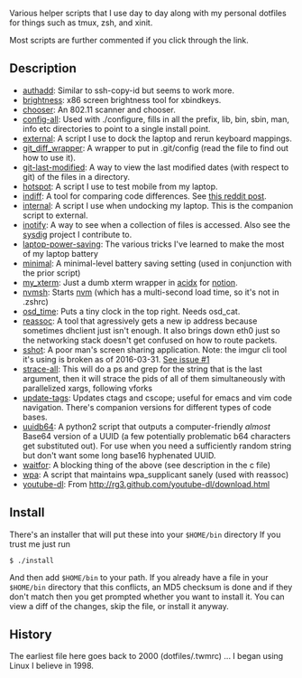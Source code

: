 Various helper scripts that I use day to day along with my personal dotfiles for things such as tmux, zsh, and xinit. 

Most scripts are further commented if you click through the link. 

## Description

 * <a href='https://github.com/kristopolous/tools/blob/master/bin/authadd'>authadd</a>: Similar to ssh-copy-id but seems to work more.
 * <a href='https://github.com/kristopolous/tools/blob/master/bin/brightness'>brightness</a>: x86 screen brightness tool for xbindkeys.
 * <a href="https://github.com/kristopolous/tools/blob/master/bin/chooser">chooser</a>: An 802.11 scanner and chooser.
 * <a href="https://github.com/kristopolous/tools/blob/master/bin/config-all">config-all</a>: Used with ./configure, fills in all the prefix, lib, bin, sbin, man, info etc directories to point to a single install point.
 * <a href="https://github.com/kristopolous/tools/blob/master/bin/external">external</a>: A script I use to dock the laptop and rerun keyboard mappings.
 * <a href="https://github.com/kristopolous/tools/blob/master/bin/git_diff_wrapper">git_diff_wrapper</a>: A wrapper to put in .git/config (read the file to find out how to use it).
 * <a href="https://github.com/kristopolous/tools/blob/master/bin/git-last-modified">git-last-modified</a>: A way to view the last modified dates (with respect to git) of the files in a directory.
 * <a href="https://github.com/kristopolous/tools/blob/master/bin/hotspot">hotspot</a>: A script I use to test mobile from my laptop.
 * <a href="https://github.com/kristopolous/tools/blob/master/bin/indiff">indiff</a>: A tool for comparing code differences. See [this reddit post](https://www.reddit.com/r/vim/comments/1tapo8/indiff_inline_visual_diff_comparisons/).
 * [internal](https://github.com/kristopolous/tools/blob/master/bin/internal): A script I use when undocking my laptop. This is the companion script to external.
 * [inotify](https://github.com/kristopolous/tools/blob/master/src/inotify.c): A way to see when a collection of files is accessed. Also see the [sysdig](https://github.com/draios/sysdig) project I contribute to.
 * [laptop-power-saving](https://github.com/kristopolous/tools/blob/master/bin/laptop-power-saving): The various tricks I've learned to make the most of my laptop battery
 * [minimal](https://github.com/kristopolous/tools/blob/master/bin/minimal): A minimal-level battery saving setting (used in conjunction with the prior script)
 * [my_xterm](https://github.com/kristopolous/tools/blob/master/bin/my_xterm): Just a dumb xterm wrapper in [acidx](https://github.com/kristopolous/acidx) for [notion](http://notion.sourceforge.net/).
 * [nvmsh](https://github.com/kristopolous/tools/blob/master/bin/nvmsh): Starts [nvm](https://github.com/creationix/nvm) (which has a multi-second load time, so it's not in .zshrc)
 * [osd_time](https://github.com/kristopolous/tools/blob/master/bin/osd_time): Puts a tiny clock in the top right. Needs osd_cat.
 * [reassoc](https://github.com/kristopolous/tools/blob/master/bin/reassoc): A tool that agressively gets a new ip address because sometimes dhclient just isn't enough. It also brings down eth0 just so the networking stack doesn't get confused on how to route packets.
 * [sshot](https://github.com/kristopolous/tools/blob/master/bin/sshot): A poor man's screen sharing application. Note: the imgur cli tool it's using is broken as of 2016-03-31. [See issue #1](https://github.com/kristopolous/tools/issues/1)
 * [strace-all](https://github.com/kristopolous/tools/blob/master/bin/strace-all): This will do a ps and grep for the string that is the last argument, then it will strace the pids of all of them simultaneously with parallelized xargs, following vforks
 * [update-tags](https://github.com/kristopolous/tools/blob/master/bin/update-tags): Updates ctags and cscope; useful for emacs and vim code navigation. There's companion versions for different types of code bases.
 * [uuidb64](https://github.com/kristopolous/tools/blob/master/bin/uuidb64): A python2 script that outputs a computer-friendly *almost* Base64 version of a UUID (a few potentially problematic b64 characters get substituted out). For use when you need a sufficiently random string but don't want some long base16 hyphenated UUID.
 * [waitfor](https://github.com/kristopolous/tools/blob/master/src/waitfor.c): A blocking thing of the above (see description in the c file)
 * [wpa](https://github.com/kristopolous/tools/blob/master/bin/wpa): A script that maintains wpa_supplicant sanely (used with reassoc)
 * [youtube-dl](https://github.com/kristopolous/tools/blob/master/bin/youtube-dl): From http://rg3.github.com/youtube-dl/download.html

## Install

There's an installer that will put these into your `$HOME/bin` directory
If you trust me just run

    $ ./install

And then add `$HOME/bin` to your path.  If you already have a file in your `$HOME/bin` directory that this conflicts, an
MD5 checksum is done and if they don't match then you get prompted whether you want to install it.  You can view a diff of the changes, skip the file, or install it anyway.

## History

The earliest file here goes back to 2000 (dotfiles/.twmrc) ... I began using Linux I believe in 1998.
